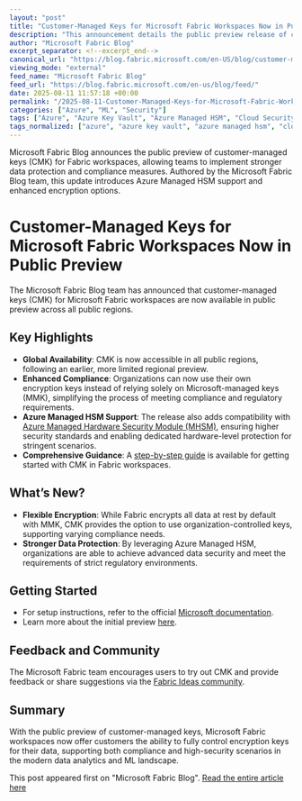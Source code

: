 ```yaml
---
layout: "post"
title: "Customer-Managed Keys for Microsoft Fabric Workspaces Now in Public Preview"
description: "This announcement details the public preview release of customer-managed keys (CMK) for Microsoft Fabric workspaces, now available in all public regions. The update enables organizations worldwide to better address compliance needs and data protection strategies by allowing the use of their own encryption keys, including support for Azure Managed HSM. The release builds on existing default encryption with Microsoft-managed keys (MMK), providing more granular control for customers with strict regulatory requirements. Links to setup guides and further resources are included."
author: "Microsoft Fabric Blog"
excerpt_separator: <!--excerpt_end-->
canonical_url: "https://blog.fabric.microsoft.com/en-US/blog/customer-managed-keys-for-fabric-workspaces-available-in-all-public-regions-now-preview/"
viewing_mode: "external"
feed_name: "Microsoft Fabric Blog"
feed_url: "https://blog.fabric.microsoft.com/en-us/blog/feed/"
date: 2025-08-11 11:57:18 +00:00
permalink: "/2025-08-11-Customer-Managed-Keys-for-Microsoft-Fabric-Workspaces-Now-in-Public-Preview.html"
categories: ["Azure", "ML", "Security"]
tags: ["Azure", "Azure Key Vault", "Azure Managed HSM", "Cloud Security", "CMK", "Compliance", "Customer Managed Keys", "Data Encryption", "Data Protection", "Key Management", "Microsoft Fabric", "Microsoft Managed Keys", "ML", "News", "Public Preview", "Regulatory Requirements", "Security", "Workspace Encryption"]
tags_normalized: ["azure", "azure key vault", "azure managed hsm", "cloud security", "cmk", "compliance", "customer managed keys", "data encryption", "data protection", "key management", "microsoft fabric", "microsoft managed keys", "ml", "news", "public preview", "regulatory requirements", "security", "workspace encryption"]
---
```


Microsoft Fabric Blog announces the public preview of customer-managed keys (CMK) for Fabric workspaces, allowing teams to implement stronger data protection and compliance measures. Authored by the Microsoft Fabric Blog team, this update introduces Azure Managed HSM support and enhanced encryption options.<!--excerpt_end-->

# Customer-Managed Keys for Microsoft Fabric Workspaces Now in Public Preview

The Microsoft Fabric Blog team has announced that customer-managed keys (CMK) for Microsoft Fabric workspaces are now available in public preview across all public regions.

## Key Highlights

- **Global Availability**: CMK is now accessible in all public regions, following an earlier, more limited regional preview.
- **Enhanced Compliance**: Organizations can now use their own encryption keys instead of relying solely on Microsoft-managed keys (MMK), simplifying the process of meeting compliance and regulatory requirements.
- **Azure Managed HSM Support**: The release also adds compatibility with [Azure Managed Hardware Security Module (MHSM)](https://learn.microsoft.com/en-us/azure/key-vault/managed-hsm/overview), ensuring higher security standards and enabling dedicated hardware-level protection for stringent scenarios.
- **Comprehensive Guidance**: A [step-by-step guide](https://learn.microsoft.com/en-us/fabric/security/workspace-customer-managed-keys) is available for getting started with CMK in Fabric workspaces.

## What’s New?

- **Flexible Encryption**: While Fabric encrypts all data at rest by default with MMK, CMK provides the option to use organization-controlled keys, supporting varying compliance needs.
- **Stronger Data Protection**: By leveraging Azure Managed HSM, organizations are able to achieve advanced data security and meet the requirements of strict regulatory environments.

## Getting Started

- For setup instructions, refer to the official [Microsoft documentation](https://learn.microsoft.com/en-us/fabric/security/workspace-customer-managed-keys).
- Learn more about the initial preview [here](https://blog.fabric.microsoft.com/en-us/blog/encrypt-data-at-rest-in-your-fabric-workspaces-using-customer-managed-keys/).

## Feedback and Community

The Microsoft Fabric team encourages users to try out CMK and provide feedback or share suggestions via the [Fabric Ideas community](https://community.fabric.microsoft.com/t5/Fabric-Ideas/idb-p/fbc_ideas).

## Summary

With the public preview of customer-managed keys, Microsoft Fabric workspaces now offer customers the ability to fully control encryption keys for their data, supporting both compliance and high-security scenarios in the modern data analytics and ML landscape.

This post appeared first on "Microsoft Fabric Blog". [Read the entire article here](https://blog.fabric.microsoft.com/en-US/blog/customer-managed-keys-for-fabric-workspaces-available-in-all-public-regions-now-preview/)
